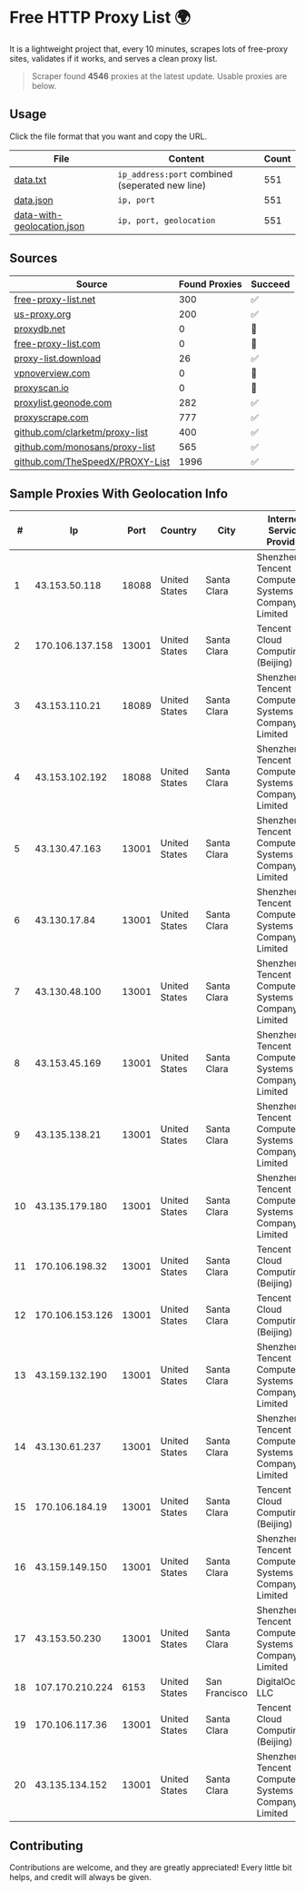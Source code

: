 
# Free HTTP Proxy List 🌍

It is a lightweight project that, every 10 minutes, scrapes lots of free-proxy sites, validates if it works, and serves a clean proxy list.


> Scraper found **4546** proxies at the latest update. Usable proxies are below.

## Usage

Click the file format that you want and copy the URL.


|File|Content|Count|
|----|-------|-----|
|[data.txt](https://raw.githubusercontent.com/themiralay/Proxy-List-World/master/data.txt)|`ip_address:port` combined (seperated new line)|551|
|[data.json](https://raw.githubusercontent.com/themiralay/Proxy-List-World/master/data.json)|`ip, port`|551|
|[data-with-geolocation.json](https://raw.githubusercontent.com/themiralay/Proxy-List-World/master/data-with-geolocation.json)|`ip, port, geolocation`|551|

## Sources

|Source|Found Proxies|Succeed|
|------|-------------|-------|
|[free-proxy-list.net](https://free-proxy-list.net)|300|✅|
|[us-proxy.org](https://www.us-proxy.org)|200|✅|
|[proxydb.net](http://proxydb.net)|0|🚫|
|[free-proxy-list.com](https://free-proxy-list.com/?page=&port=&type%5B%5D=http&type%5B%5D=https&up_time=0&search=Search)|0|🚫|
|[proxy-list.download](https://www.proxy-list.download/HTTP)|26|✅|
|[vpnoverview.com](https://vpnoverview.com/privacy/anonymous-browsing/free-proxy-servers)|0|🚫|
|[proxyscan.io](https://www.proxyscan.io)|0|🚫|
|[proxylist.geonode.com](https://proxylist.geonode.com/api/proxy-list?limit=300&page=1&sort_by=lastChecked&sort_type=desc&protocols=http,https)|282|✅|
|[proxyscrape.com](https://api.proxyscrape.com/v2/?request=displayproxies&protocol=http&timeout=10000&country=all&ssl=all&anonymity=all)|777|✅|
|[github.com/clarketm/proxy-list](https://raw.githubusercontent.com/clarketm/proxy-list/master/proxy-list-raw.txt)|400|✅|
|[github.com/monosans/proxy-list](https://raw.githubusercontent.com/monosans/proxy-list/main/proxies/http.txt)|565|✅|
|[github.com/TheSpeedX/PROXY-List](https://raw.githubusercontent.com/TheSpeedX/PROXY-List/master/http.txt)|1996|✅|


## Sample Proxies With Geolocation Info

|#|Ip|Port|Country|City|Internet Service Provider|
|-|--|----|-------|----|-------------------------|
|1|43.153.50.118|18088|United States|Santa Clara|Shenzhen Tencent Computer Systems Company Limited|
|2|170.106.137.158|13001|United States|Santa Clara|Tencent Cloud Computing (Beijing) Co|
|3|43.153.110.21|18089|United States|Santa Clara|Shenzhen Tencent Computer Systems Company Limited|
|4|43.153.102.192|18088|United States|Santa Clara|Shenzhen Tencent Computer Systems Company Limited|
|5|43.130.47.163|13001|United States|Santa Clara|Shenzhen Tencent Computer Systems Company Limited|
|6|43.130.17.84|13001|United States|Santa Clara|Shenzhen Tencent Computer Systems Company Limited|
|7|43.130.48.100|13001|United States|Santa Clara|Shenzhen Tencent Computer Systems Company Limited|
|8|43.153.45.169|13001|United States|Santa Clara|Shenzhen Tencent Computer Systems Company Limited|
|9|43.135.138.21|13001|United States|Santa Clara|Shenzhen Tencent Computer Systems Company Limited|
|10|43.135.179.180|13001|United States|Santa Clara|Shenzhen Tencent Computer Systems Company Limited|
|11|170.106.198.32|13001|United States|Santa Clara|Tencent Cloud Computing (Beijing) Co|
|12|170.106.153.126|13001|United States|Santa Clara|Tencent Cloud Computing (Beijing) Co|
|13|43.159.132.190|13001|United States|Santa Clara|Shenzhen Tencent Computer Systems Company Limited|
|14|43.130.61.237|13001|United States|Santa Clara|Shenzhen Tencent Computer Systems Company Limited|
|15|170.106.184.19|13001|United States|Santa Clara|Tencent Cloud Computing (Beijing) Co|
|16|43.159.149.150|13001|United States|Santa Clara|Shenzhen Tencent Computer Systems Company Limited|
|17|43.153.50.230|13001|United States|Santa Clara|Shenzhen Tencent Computer Systems Company Limited|
|18|107.170.210.224|6153|United States|San Francisco|DigitalOcean, LLC|
|19|170.106.117.36|13001|United States|Santa Clara|Tencent Cloud Computing (Beijing) Co|
|20|43.135.134.152|13001|United States|Santa Clara|Shenzhen Tencent Computer Systems Company Limited|



## Contributing

Contributions are welcome, and they are greatly appreciated! Every
little bit helps, and credit will always be given.

